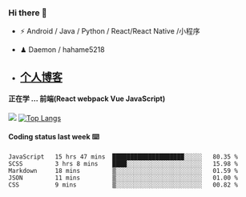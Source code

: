 ### Hi there 👋


- ⚡  Android / Java / Python / React/React Native /小程序
- ♟  Daemon / hahame5218  

- ## [个人博客](www.http://daemon.fit)

#### 正在学 ... 前端(React webpack Vue JavaScript)   


![](https://github-readme-stats.vercel.app/api?username=Daemon1993)  [![Top Langs](https://github-readme-stats.vercel.app/api/top-langs/?username=Daemon1993)](https://github.com/anuraghazra/github-readme-stats) 



#### Coding status last week ⌨️

<!--START_SECTION:waka-->
```text
JavaScript   15 hrs 47 mins  ████████████████████░░░░░   80.35 % 
SCSS         3 hrs 8 mins    ████░░░░░░░░░░░░░░░░░░░░░   15.98 % 
Markdown     18 mins         ▒░░░░░░░░░░░░░░░░░░░░░░░░   01.59 % 
JSON         11 mins         ▒░░░░░░░░░░░░░░░░░░░░░░░░   01.00 % 
CSS          9 mins          ▒░░░░░░░░░░░░░░░░░░░░░░░░   00.82 % 
```
<!--END_SECTION:waka-->



